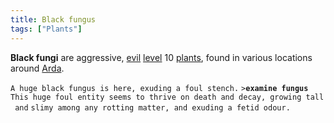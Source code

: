 ```yaml
---
title: Black fungus
tags: ["Plants"]
---
```

**Black fungi** are aggressive, [evil](alignment "wikilink")
[level](level "wikilink") 10 [plants](plant "wikilink"), found in
various locations around [Arda](Arda "wikilink").

`A huge black fungus is here, exuding a foul stench.`
`>`**`examine fungus`**
`This huge foul entity seems to thrive on death and decay, growing tall and`
`slimy among any rotting matter, and exuding a fetid odour.`
